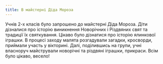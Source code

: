 ```yaml
---
title: В майстерні Діда Мороза
---
```


Учнів 2-х класів було запрошено до майстерні Діда Мороза. Діти дізналися про історію виникнення Новорічних і Різдвяних свят та традиції їх святкування. Цікаво було дізнатися про історію ялинкової іграшки. В процесі заходу малята розгадували загадки, кросворди, приймали участь у вікторині. Далі, поділившись на групи, учні власноруч майстрували новорічні та різдвяні іграшки, прикраси. Всім було цікаво, весело!

<slideshow id="72157650188389312"></slideshow>
